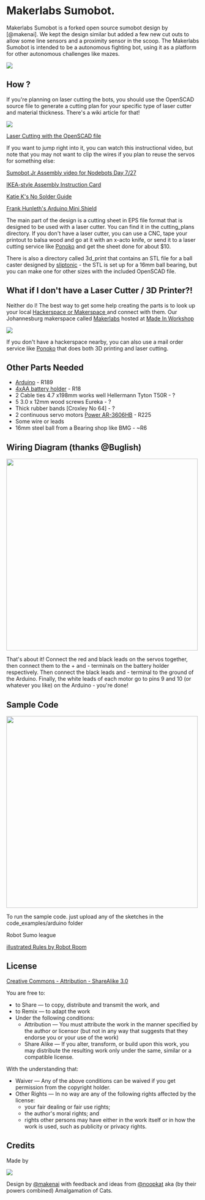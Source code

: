 # Makerlabs Sumobot.

Makerlabs Sumobot is a forked open source sumobot design by [@makenai]. We kept the design similar but added a few new cut outs to allow some line sensors and a proximity sensor in the scoop. The Makerlabs Sumobot is intended to be a autonomous fighting bot, using it as a platform for other autonomous challenges like mazes.

<img src="https://github.com/devinpearson/sumobot-jr/raw/master/assets/bot_faceoff.jpeg">

## How ?

If you're planning on laser cutting the bots, you should use the OpenSCAD source file to generate a cutting plan for your specific type of laser cutter and material thickness. There's a wiki article for that!

<img src="https://github.com/devinpearson/sumobot-jr/raw/master/assets/test.gif">

[Laser Cutting with the OpenSCAD file](https://github.com/makenai/sumobot-jr/wiki/Working-with-the-OpenSCAD-file)

If you want to jump right into it, you can watch this instructional video, but note that you may not want to clip the wires if you plan to reuse the servos for something else:

[Sumobot Jr Assembly video for Nodebots Day 7/27](http://www.youtube.com/watch?v=0Q3hrKUwxDM)

[IKEA-style Assembly Instruction Card](http://makenai.github.io/sumobot-jr/sumobot-instructions.pdf)

[Katie K's No Solder Guide](http://katiek2.github.io/sumobot-nosolder/)

[Frank Hunleth's Arduino Mini Shield](https://oshpark.com/shared_projects/TEsKZkdg)

The main part of the design is a cutting sheet in EPS file format that is designed to be used with a laser cutter. You can find it in the cutting_plans directory. If you don't have a laser cutter, you can use a CNC, tape your printout to balsa wood and go at it with an x-acto knife, or send it to a laser cutting service like [Ponoko](https://www.ponoko.com/) and get the sheet done for about $10.

There is also a directory called 3d_print that contains an STL file for a ball caster designed by [sliptonic](http://www.thingiverse.com/thing:13782) - the STL is set up for a 16mm ball bearing, but you can make one for other sizes with the included OpenSCAD file.

## What if I don't have a Laser Cutter / 3D Printer?!

Neither do I! The best way to get some help creating the parts is to look up your local [Hackerspace or Makerspace ](http://hackerspaces.org) and connect with them. Our Johannesburg makerspace called [Makerlabs](http://makerlabs.co.za) hosted at [Made In Workshop](http://madeinworkshop.co.za/)

[<img src="https://github.com/devinpearson/sumobot-jr/raw/master/assets/makerlabs.jpg">](http://makerlabs.co.za)

If you don't have a hackerspace nearby, you can also use a mail order service like [Ponoko](http://ponoko.com) that does both 3D printing and laser cutting.

## Other Parts Needed

+ [Arduino](https://www.robotics.org.za/arduino-boards-and-accessories.html/arduino-uno-r3.html) - R189
+ [4xAA battery holder](https://www.robotics.org.za/battery-holder-4xaa.html?search=battery%20holder) - R18
+ 2 Cable ties 4.7 x198mm works well Hellermann Tyton T50R - ?
+ 5 3.0 x 12mm wood screws Eureka - ?
+ Thick rubber bands [Croxley No 64] - ?
+ 2 continuous servo motors [Power AR-3606HB](https://www.robotics.org.za/servo-motors-1821899125/power-hd-continuous-rot-servo-6-7kg-cm.html) - R225
+ Some wire or leads
+ 16mm steel ball from a Bearing shop like BMG - ~R6

## Wiring Diagram (thanks @Buglish)

<img src=https://github.com/devinpearson/sumobot-jr/raw/master/assets/SumoBotV1.1_wiring_diagram.jpg width=500 />

That's about it! Connect the red and black leads on the servos together, then connect them to the + and - terminals on the battery holder respectively. Then connect the black leads and - terminal to the ground of the Arduino. Finally, the white leads of each motor go to pins 9 and 10 (or whatever you like) on the Arduino - you're done!

## Sample Code

<img src=https://github.com/devinpearson/sumobot-jr/raw/master/assets/code_snippet.png width=500 />

To run the sample code. just upload any of the sketches in the code_examples/arduino folder

Robot Sumo league

[illustrated Rules by Robot Room](http://www.robotroom.com/SumoRules.html)

## License

[Creative Commons - Attribution - ShareAlike 3.0](http://creativecommons.org/licenses/by-sa/3.0/)

You are free to:

+ to Share — to copy, distribute and transmit the work, and
+ to Remix — to adapt the work
+ Under the following conditions:
    + Attribution — You must attribute the work in the manner specified by the author or licensor (but not in any way that suggests that they endorse you or your use of the work)
    + Share Alike — If you alter, transform, or build upon this work, you may distribute the resulting work only under the same, similar or a compatible license.

With the understanding that:

+ Waiver — Any of the above conditions can be waived if you get permission from the copyright holder.
+ Other Rights — In no way are any of the following rights affected by the license:
    + your fair dealing or fair use rights;
    + the author's moral rights; and
    + rights other persons may have either in the work itself or in how the work is used, such as publicity or privacy rights.

## Credits

Made by

<img src="https://github.com/makenai/sumobot-jr/raw/master/assets/amalgamation.png">

Design by [@makenai](http://twitter.com/makenai) with feedback and ideas from [@noopkat](http://twitter.com/noopkat) aka (by their powers combined) Amalgamation of Cats.

